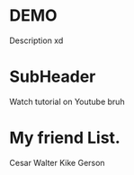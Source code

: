 # DEMO
Description xd

# SubHeader
Watch tutorial on Youtube bruh

# My friend List.
Cesar
Walter
Kike
Gerson